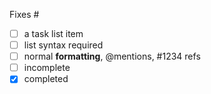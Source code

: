Fixes #
- [ ] a task list item
- [ ] list syntax required
- [ ] normal **formatting**, @mentions, #1234 refs
- [ ] incomplete
- [x] completed
